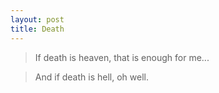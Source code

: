 ```yaml
---
layout: post
title: Death
---
```


>If death is heaven,
that is enough for me...

>And if death is hell,
oh well.